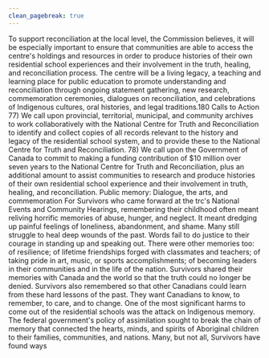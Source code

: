 ```yaml
---
clean_pagebreak: true
---
```


To support reconciliation at the local level, the Commission believes, it will be especially important to ensure that communities are able to access the centre's holdings and resources in order to produce histories of their own residential school experiences and their involvement in the truth, healing, and reconciliation process.
The centre will be a living legacy, a teaching and learning place for public education to promote understanding and reconciliation through ongoing statement gathering, new research, commemoration ceremonies, dialogues on reconciliation, and celebrations of Indigenous cultures, oral histories, and legal traditions.180
Calls to Action
77) We call upon provincial, territorial, municipal, and community archives to work collaboratively with the National Centre for Truth and Reconciliation to identify and collect copies of all records relevant to the history and legacy of the residential school system, and to provide these to the National Centre for Truth and Reconciliation.
78) We call upon the Government of Canada to commit to making a funding contribution of $10 million over seven years to the National Centre for Truth and Reconciliation, plus an additional amount to assist communities to research and produce histories of their own residential school experience and their involvement in truth, healing, and reconciliation.
Public memory: Dialogue, the arts, and commemoration
For Survivors who came forward at the trc's National Events and Community Hearings, remembering their childhood often meant reliving horrific memories of abuse, hunger, and neglect. It meant dredging up painful feelings of loneliness, abandonment, and shame. Many still struggle to heal deep wounds of the past. Words fail to do justice to their courage in standing up and speaking out.
There were other memories too: of resilience; of lifetime friendships forged with classmates and teachers; of taking pride in art, music, or sports accomplishments; of becoming leaders in their communities and in the life of the nation. Survivors shared their memories with Canada and the world so that the truth could no longer be denied. Survivors also remembered so that other Canadians could learn from these hard lessons of the past. They want Canadians to know, to remember, to care, and to change.
One of the most significant harms to come out of the residential schools was the attack on Indigenous memory. The federal government's policy of assimilation sought to break the chain of memory that connected the hearts, minds, and spirits of Aboriginal children to their families, communities, and nations. Many, but not all, Survivors have found ways
